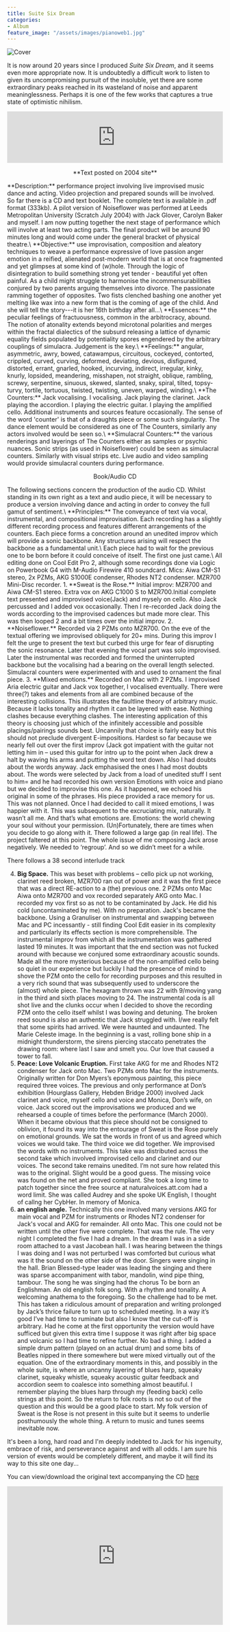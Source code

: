 ```yaml
---
title: Suite Six Dream
categories:
- Album
feature_image: "/assets/images/pianoweb1.jpg"
---
```


![Cover](/assets/images/suitesix.jpg)


It is now around 20 years since I produced *Suite Six Dream*, and it seems even more appropriate now. It is undoubtedly a difficult work to listen to given its uncompromising pursuit of the insoluble, yet there are some extraordinary peaks reached in its wasteland of noise and apparent meaninglessness. Perhaps it is one of the few works that captures a true state of optimistic nihilism.  

<iframe style="border: 0; width: 100%; height: 120px;" src="https://bandcamp.com/EmbeddedPlayer/album=3182810470/size=large/bgcol=ffffff/linkcol=0687f5/tracklist=false/artwork=small/transparent=true/" seamless><a href="https://simonbradley.bandcamp.com/album/suite-six-dream">Suite Six Dream by Simon Bradley</a></iframe>  

 
<p style="text-align: center;">**Text posted on 2004 site**</p>  **Description:** performance project involving live improvised music dance and acting. Video projection and prepared sounds will be involved. So far there is a CD and text booklet. The complete text is available in .pdf format (333kb). A pilot version of Noiseflower was performed at Leeds Metropolitan University (Scratch July 2004) with Jack Glover, Carolyn Baker and myself. I am now putting together the next stage of performance which will involve at least two acting parts. The final product will be around 90 minutes long and would come under the general bracket of physical theatre.\
**Objective:** use improvisation, composition and aleatory techniques to weave a performance expressive of love passion anger emotion in a reified, alienated post-modern world that is at once fragmented and yet glimpses at some kind of (w)hole. Through the logic of disintegration to build something strong yet tender - beautiful yet often painful. As a child might struggle to harmonise the incommensurabilities conjured by two parents arguing themselves into divorce. The passionate ramming together of opposites. Two fists clenched bashing one another yet melting like wax into a new form that is the coming of age of the child. And she will tell the story---it is her 16th birthday after all...\
**Essences:** the peculiar feelings of fractuousness, common in the arbitrocracy, abound. The notion of atonality extends beyond microtonal polarities and merges within the fractal dialectics of the subsurd releasing a lattice of dynamic equality fields populated by potentiality spores engendered by the arbitrary couplings of simulacra. Judgement is the key.\
**Feelings:** angular, asymmetric, awry, bowed, catawampus, circuitous, cockeyed, contorted, crippled, curved, curving, deformed, deviating, devious, disfigured, distorted, errant, gnarled, hooked, incurving, indirect, irregular, kinky, knurly, lopsided, meandering, misshapen, not straight, oblique, rambling, screwy, serpentine, sinuous, skewed, slanted, snaky, spiral, tilted, topsy-turvy, tortile, tortuous, twisted, twisting, uneven, warped, winding.\
**The Counters:** Jack vocalising. I vocalising. Jack playing the clarinet. Jack playing the accordion. I playing the electric guitar. I playing the amplified cello. Additional instruments and sources feature occasionally. The sense of the word 'counter' is that of a draughts piece or some such singularity. The dance element would be considered as one of The Counters, similarly any actors involved would be seen so.\
**Simulacral Counters:** the various renderings and layerings of The Counters either as samples or psychic nuances. Sonic strips (as used in Noiseflower) could be seen as simulacral counters. Similarly with visual strips etc. Live audio and video sampling would provide simulacral counters during performance.

<p style="text-align: center;">Book/Audio CD</p>
The following sections concern the production of the audio CD. Whilst standing in its own right as a text and audio piece, it will be necessary to produce a version involving dance and acting in order to convey the full gamut of sentiment.\
**Principles:** The conveyance of text via vocal, instrumental, and compositional improvisation. Each recording has a slightly different recording process and features different arrangements of the counters. Each piece forms a concretion around an unedited improv which will provide a sonic backbone. Any structures arising will respect the backbone as a fundamental unit.\
Each piece had to wait for the previous one to be born before it could conceive of itself. The first one just came.\
All editing done on Cool Edit Pro 2, although some recordings done via Logic on Powerbook G4 with M-Audio Firewire 410 soundcard. Mics: Aiwa CM-S1 stereo, 2x PZMs, AKG S1000E condenser, Rhodes NT2 condenser. MZR700 Mini-Disc recorder.
1. **Sweat is the Rose.** Initial improv: MZR700 and Aiwa CM-S1 stereo. Extra vox on AKG C1000 S to MZR700.Initial complete text presented and improvised voice(Jack) and mysely on cello. Also Jack percussed and I added vox occasionally. Then I re-recorded Jack doing the words according to the improvised cadences but made more clear. This was then looped 2 and a bit times over the initial improv.
2. **Noiseflower.** Recorded via 2 PZMs onto MZR700. On the eve of the textual offering we improvised obliquely for 20+ mins. During this improv I felt the urge to present the text but curbed this urge for fear of disrupting the sonic resonance. Later that evening the vocal part was solo improvised. Later the instrumental was recorded and formed the uninterrupted backbone but the vocalising had a bearing on the overall length selected. Simulacral counters were experimented with and used to ornament the final piece.
3. **Mixed emotions.** Recorded on Mac with 2 PZMs. I improvised Aria electric guitar and Jack vox together, I vocalised eventually. There were three(?) takes and elements from all are combined because of the interesting collisions. This illustrates the faultline theory of arbitrary music. Because it lacks tonality and rhythm it can be layered with ease. Nothing clashes because everything clashes. The interesting application of this theory is choosing just which of the infinitely accessible and possible placings/pairings sounds best. Uncannily that choice is fairly easy but this should not preclude divergent E-impositions. Hardest so far because we nearly fell out over the first improv (Jack got impatient with the guitar not letting him in – used this guitar for intro up to the point when Jack drew a halt by waving his arms and putting the word text down. Also I had doubts about the words anyway. Jack emphasised the ones I had most doubts about. The words were selected by Jack from a load of unedited stuff I sent to him= and he had recorded his own version Emotions with voice and piano but we decided to improvise this one. As it happened, we echoed his original in some of the phrases. His piece provided a race memory for us. This was not planned. Once I had decided to call it mixed emotions, I was happier with it. This was subsequent to the excruciating mix, naturally. It wasn’t all me. And that’s what emotions are. Emotions: the world chewing your soul without your permission. (Un)Fortunately, there are times when you decide to go along with it. There followed a large gap (in real life). The project faltered at this point. The whole issue of me composing Jack arose negatively. We needed to ‘regroup’. And so we didn’t meet for a while.  

There follows a 38 second interlude track

4. **Big Space.** This was beset with problems – cello pick up not working, clarinet reed broken, MZR700 ran out of power and it was the first piece that was a direct RE-action to a (the) previous one. 2 PZMs onto Mac Aiwa onto MZR700 and vox recorded separately AKG onto Mac. I recorded my vox first so as not to be contaminated by Jack. He did his cold (uncontaminated by me). With no preparation. Jack's became the backbone. Using a Granuliser on instrumental and swapping between Mac and PC incessantly - still finding Cool Edit easier in its complexity and particularly its effects section is more comprehensible. The instrumental improv from which all the instrumentation was gathered lasted 19 minutes. It was important that the end section was not fucked around with because we conjured some extraordinary acoustic sounds. Made all the more mysterious because of the non-amplified cello being so quiet in our experience but luckily I had the presence of mind to shove the PZM onto the cello for recording purposes and this resulted in a very rich sound that was subsequently used to underscore the (almost) whole piece. The hexagram thrown was 22 with 9/moving yang in the third and sixth places moving to 24. The instrumental coda is all shot live and the clunks occur when I decided to shove the recording PZM onto the cello itself whilst I was bowing and detuning. The broken reed sound is also an authentic that Jack struggled with. I/we really felt that some spirits had arrived. We were haunted and undaunted. The Marie Celeste image. In the beginning is a vast, rolling bone ship in a midnight thunderstorm, the sirens piercing staccato penetrates the drawing room: where last I saw and smelt you. Our love that caused a tower to fall. 
5. **Peace: Love Volcanic Eruption.** First take AKG for me and Rhodes NT2 condenser for Jack onto Mac. Two PZMs onto Mac for the instruments. Originally written for Don Myers’s eponymous painting, this piece required three voices. The previous and only performance at Don’s exhibition (Hourglass Gallery, Hebden Bridge 2000) involved Jack clarinet and voice, myself cello and voice and Monica, Don’s wife, on voice. Jack scored out the improvisations we produced and we rehearsed a couple of times before the performance (March 2000). When it became obvious that this piece should not be consigned to oblivion, it found its way into the entourage of Sweat is the Rose purely on emotional grounds. We sat the words in front of us and agreed which voices we would take. The third voice we did together. We improvised the words with no instruments. This take was distributed across the second take which involved improvised cello and clarinet and our voices. The second take remains unedited. I’m not sure how related this was to the original. Slight would be a good guess. The missing voice was found on the net and proved compliant. She took a long time to patch together since the free source at naturalvoices.att.com had a word limit. She was called Audrey and she spoke UK English, I thought of callng her CybHer. In memory of Monica.
6. **an english angle.** Technically this one involved many versions AKG for main vocal and PZM for instruments or Rhodes NT2 condenser for Jack's vocal and AKG for remainder. All onto Mac. This one could not be written until the other five were complete. That was the rule. The very night I completed the five I had a dream. In the dream I was in a side room attached to a vast Jacobean hall. I was hearing between the things I was doing and I was not perturbed I was comforted but curious what was it the sound on the other side of the door. Singers were singing in the hall. Brian Blessed-type leader was leading the singing and there was sparse accompaniment with tabor, mandolin, wind pipe thing, tambour. The song he was singing had the chorus To be born an Englishman. An old english folk song. With a rhythm and tonality. A welcoming anathema to the foregoing. So the challenge had to be met. This has taken a ridiculous amount of preparation and writing prolonged by Jack’s thrice failure to turn up to scheduled meeting. In a way it’s good I’ve had time to ruminate but also I know that the cut-off is arbitrary. Had he come at the first opportunity the version would have sufficed but given this extra time I suppose it was right after big space and volcanic so I had time to refine further. No bad a thing. I added a simple drum pattern (played on an actual drum) and some bits of Beatles nipped in there somewhere but were mixed virtually out of the equation. One of the extraordinary moments in this, and possibly in the whole suite, is where an uncanny layering of blues harp, squeaky clarinet, squeaky whistle, squeaky acoustic guitar feedback and accordion seem to coalesce into something almost beautiful. I remember playing the blues harp through my (feeding back) cello strings at this point. So the return to folk roots is not so out of the question and this would be a good place to start. My folk version of Sweat is the Rose is not present in this suite but it seems to underlie posthumously the whole thing. A return to music and tunes seems inevitable now.

It's been a long, hard road and I'm deeply indebted to Jack for his ingenuity, embrace of risk, and perseverance against and with all odds. I am sure his version of events would be completely different, and maybe it will find its way to this site one day...  

You can view/download the original text accompanying the CD
[here](https://drive.google.com/file/d/1yE8pvh7J2XDPf2-fp3T6r9Dpb6APG2nG/view?usp=drive_link) 


<div style="padding:64.06% 0 0 0;position:relative;"><iframe src="https://player.vimeo.com/video/749116097?badge=0&amp;autopause=0&amp;player_id=0&amp;app_id=58479" frameborder="0" allow="autoplay; fullscreen; picture-in-picture; clipboard-write" style="position:absolute;top:0;left:0;width:100%;height:100%;" title="Noiseflower, 2004"></iframe></div><script src="https://player.vimeo.com/api/player.js"></script>
